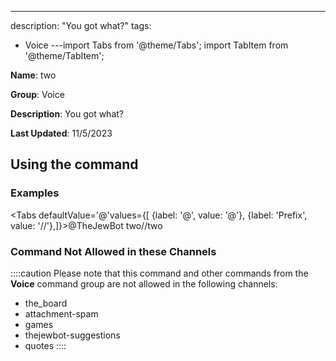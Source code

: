 ---
description: "You got what?"
tags:
  - Voice
---import Tabs from '@theme/Tabs';
import TabItem from '@theme/TabItem';

**Name**: two

**Group**: Voice

**Description**: You got what?

**Last Updated**: 11/5/2023

## Using the command

### Examples
<Tabs defaultValue='@'values={[ {label: '@', value: '@'}, {label: 'Prefix', value: '//'},]}><TabItem value='@'>@TheJewBot two</TabItem><TabItem value='//'>//two</TabItem></Tabs>

### Command Not Allowed in these Channels
::::caution Please note that this command and other commands from the **Voice** command group are not allowed in the following channels:
- the_board
- attachment-spam
- games
- thejewbot-suggestions
- quotes
::::